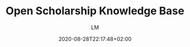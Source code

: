 ---
title: "Open Scholarship Knowledge Base"
images: # Create a folder in /static/images/tools that has the same name as this current markdown file and place the images there. We only need the file name here. If this is not clear, please refer to existing tools as references.
  - path: www.oercommons.org_hubs_OSKB.png
  - path: www.oercommons.org_hubs_76_demo.png
categories:
  - "Career"
tags:
  - Career
  - PhD Guide
links:
  - name: oskb
    link: https://www.oercommons.org/hubs/OSKB
summary: "Discover open scholarship resources created and curated by the community."
features:
  - A knowledge base for scholarships
  - Community-driven
platforms:
  - "Web"
fields:
  - "General and Interdisciplinary"
plans:
  - name:
    description:
makers: # the makers of the tool
  - name:
    description:
author: LM   # the person who submitted this tool to KausalFlow
date: 2020-08-28T22:17:48+02:00
draft: false
---